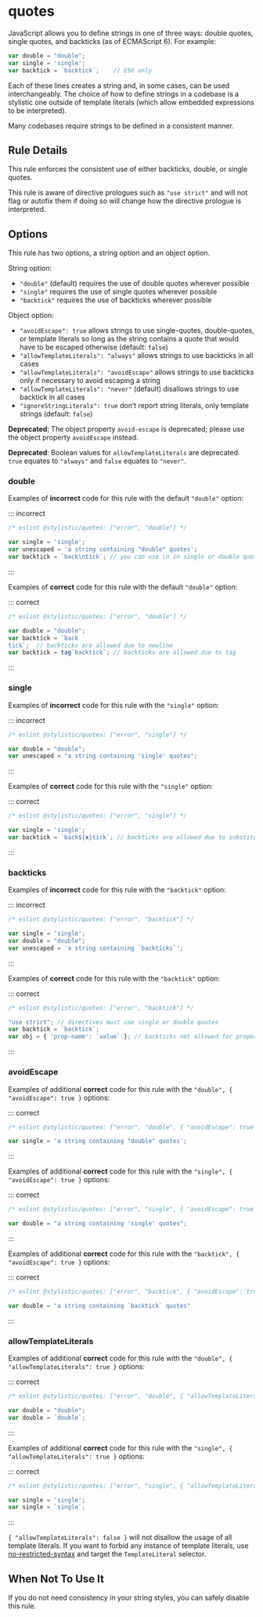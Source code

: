 ---
---

# quotes

JavaScript allows you to define strings in one of three ways: double quotes, single quotes, and backticks (as of ECMAScript 6). For example:

```js
var double = "double";
var single = 'single';
var backtick = `backtick`;    // ES6 only
```

Each of these lines creates a string and, in some cases, can be used interchangeably. The choice of how to define strings in a codebase is a stylistic one outside of template literals (which allow embedded expressions to be interpreted).

Many codebases require strings to be defined in a consistent manner.

## Rule Details

This rule enforces the consistent use of either backticks, double, or single quotes.

This rule is aware of directive prologues such as `"use strict"` and will not flag or autofix them if doing so will change how the directive prologue is interpreted.

## Options

This rule has two options, a string option and an object option.

String option:

- `"double"` (default) requires the use of double quotes wherever possible
- `"single"` requires the use of single quotes wherever possible
- `"backtick"` requires the use of backticks wherever possible

Object option:

- `"avoidEscape": true` allows strings to use single-quotes, double-quotes, or template literals so long as the string contains a quote that would have to be escaped otherwise (default: `false`)
- `"allowTemplateLiterals": "always"` allows strings to use backticks in all cases
- `"allowTemplateLiterals": "avoidEscape"` allows strings to use backticks only if necessary to avoid escaping a string
- `"allowTemplateLiterals": "never"` (default) disallows strings to use backtick in all cases
- `"ignoreStringLiterals": true` don’t report string literals, only template strings (default: `false`)

**Deprecated**: The object property `avoid-escape` is deprecated; please use the object property `avoidEscape` instead.

**Deprecated**: Boolean values for `allowTemplateLiterals` are deprecated. `true` equates to `"always"` and `false` equates to `"never"`.

### double

Examples of **incorrect** code for this rule with the default `"double"` option:

::: incorrect

```js
/* eslint @stylistic/quotes: ["error", "double"] */

var single = 'single';
var unescaped = 'a string containing "double" quotes';
var backtick = `back\ntick`; // you can use \n in single or double quoted strings
```

:::

Examples of **correct** code for this rule with the default `"double"` option:

::: correct

```js
/* eslint @stylistic/quotes: ["error", "double"] */

var double = "double";
var backtick = `back
tick`;  // backticks are allowed due to newline
var backtick = tag`backtick`; // backticks are allowed due to tag
```

:::

### single

Examples of **incorrect** code for this rule with the `"single"` option:

::: incorrect

```js
/* eslint @stylistic/quotes: ["error", "single"] */

var double = "double";
var unescaped = "a string containing 'single' quotes";
```

:::

Examples of **correct** code for this rule with the `"single"` option:

::: correct

```js
/* eslint @stylistic/quotes: ["error", "single"] */

var single = 'single';
var backtick = `back${x}tick`; // backticks are allowed due to substitution
```

:::

### backticks

Examples of **incorrect** code for this rule with the `"backtick"` option:

::: incorrect

```js
/* eslint @stylistic/quotes: ["error", "backtick"] */

var single = 'single';
var double = "double";
var unescaped = 'a string containing `backticks`';
```

:::

Examples of **correct** code for this rule with the `"backtick"` option:

::: correct

```js
/* eslint @stylistic/quotes: ["error", "backtick"] */

"use strict"; // directives must use single or double quotes
var backtick = `backtick`;
var obj = { 'prop-name': `value` }; // backticks not allowed for property names
```

:::

### avoidEscape

Examples of additional **correct** code for this rule with the `"double", { "avoidEscape": true }` options:

::: correct

```js
/* eslint @stylistic/quotes: ["error", "double", { "avoidEscape": true }] */

var single = 'a string containing "double" quotes';
```

:::

Examples of additional **correct** code for this rule with the `"single", { "avoidEscape": true }` options:

::: correct

```js
/* eslint @stylistic/quotes: ["error", "single", { "avoidEscape": true }] */

var double = "a string containing 'single' quotes";
```

:::

Examples of additional **correct** code for this rule with the `"backtick", { "avoidEscape": true }` options:

::: correct

```js
/* eslint @stylistic/quotes: ["error", "backtick", { "avoidEscape": true }] */

var double = "a string containing `backtick` quotes"
```

:::

### allowTemplateLiterals

Examples of additional **correct** code for this rule with the `"double", { "allowTemplateLiterals": true }` options:

::: correct

```js
/* eslint @stylistic/quotes: ["error", "double", { "allowTemplateLiterals": true }] */

var double = "double";
var double = `double`;
```

:::

Examples of additional **correct** code for this rule with the `"single", { "allowTemplateLiterals": true }` options:

::: correct

```js
/* eslint @stylistic/quotes: ["error", "single", { "allowTemplateLiterals": true }] */

var single = 'single';
var single = `single`;
```

:::

`{ "allowTemplateLiterals": false }` will not disallow the usage of all template literals. If you want to forbid any instance of template literals, use [no-restricted-syntax](https://eslint.org/docs/latest/rules/no-restricted-syntax) and target the `TemplateLiteral` selector.

## When Not To Use It

If you do not need consistency in your string styles, you can safely disable this rule.
